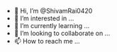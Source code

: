 - 👋 Hi, I’m @ShivamRai0420
- 👀 I’m interested in ...
- 🌱 I’m currently learning ...
- 💞️ I’m looking to collaborate on ...
- 📫 How to reach me ...

<!---
ShivamRai0420/ShivamRai0420 is a ✨ special ✨ repository because its `README.md` (this file) appears on your GitHub profile.
You can click the Preview l
